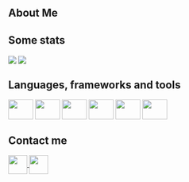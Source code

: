 ## About Me

## Some stats
<section>
  <img align="center" src="https://github-readme-stats.vercel.app/api?username=felipecavichiollisilvestre&hide=contribs,prs&theme=github_dark&show_icons=true&custom_title=GitHub Stats"/>
  <img align="center" src="https://github-readme-stats.vercel.app/api/top-langs/?username=felipecavichiollisilvestre&theme=github_dark&exclude_repo=Projeto&layout=compact"/>
</section>

## Languages, frameworks and tools
<section display="inline-block">
  <img align="center" width="50px" height="40px" src="https://cdn.jsdelivr.net/gh/devicons/devicon/icons/typescript/typescript-original.svg" />
  <img align="center" width="50px" height="40px" src="https://cdn.jsdelivr.net/gh/devicons/devicon/icons/nodejs/nodejs-original.svg" />
  <img align="center" width="50px" height="40px" src="https://cdn.jsdelivr.net/gh/devicons/devicon/icons/nestjs/nestjs-plain.svg" />
  <!-- <img align="center" width="50px" height="40px" src="https://cdn.jsdelivr.net/gh/devicons/devicon/icons/docker/docker-plain.svg" /> -->
  <img align="center" width="50px" height="40px" src="https://cdn.jsdelivr.net/gh/devicons/devicon/icons/react/react-original.svg" />
  <img align="center" width="50px" height="40px" src="https://cdn.jsdelivr.net/gh/devicons/devicon/icons/html5/html5-original.svg" />
  <img align="center" width="50px" height="40px" src="https://cdn.jsdelivr.net/gh/devicons/devicon/icons/css3/css3-original.svg" />
  <!-- <img align="center" width="50px" height="40px" margin="0 10px" src="https://cdn.jsdelivr.net/gh/devicons/devicon/icons/angularjs/angularjs-plain.svg" /> -->
</section>

## Contact me
<section display="inline-block">
  <!--<a href="" float="right" target="_blank">
    <img align="center" height="38px" src="https://img.shields.io/badge/Portfolio-0077B5?style=for-the-badge" />
  </a>-->
  <a href="mailto:felipecavichiollisilvestre@gmail.com" target="_blank">
    <img align="center" height="38px" src="https://img.shields.io/badge/Gmail-D14836?style=for-the-badge&logo=gmail&logoColor=white" />
  <a>
  <a href="https://www.linkedin.com/in/felipe-silvestre-004aa2216/" target="_blank">
    <img align="center" height="38px" src="https://img.shields.io/badge/LinkedIn-0077B5?style=for-the-badge&logo=linkedin&logoColor=white" />
  <a>
</section>
